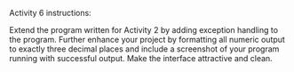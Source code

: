 Activity 6 instructions:

Extend the program written for Activity 2 by adding exception handling to the program. Further enhance your project by formatting all numeric output to exactly three decimal places and include a screenshot of your program running with successful output. Make the interface attractive and clean.


